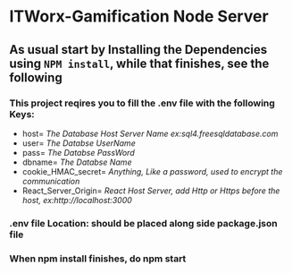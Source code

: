 # ITWorx-Gamification Node Server
## As usual start by Installing the Dependencies using `NPM install`, while that finishes, see the following
### This project reqires you to fill the **.env** file with the following Keys:

- host=
  _The Database Host Server Name ex:sql4.freesqldatabase.com_
- user=
  _The Databse UserName_
- pass=
  _The Databse PassWord_
- dbname=
  _The Databse Name_
- cookie_HMAC_secret=
  _Anything, Like a password, used to encrypt the communication_
- React_Server_Origin=
  _React Host Server, add Http or Https before the host, ex:http://localhost:3000_
### .env file Location: should be placed along side package.json file


### When npm install finishes, do npm start
